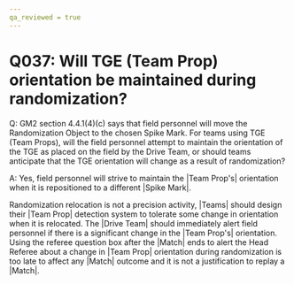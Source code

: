 ```yaml
---
qa_reviewed = true
---
```


# Q037: Will TGE (Team Prop) orientation be maintained during randomization?

Q: GM2 section 4.4.1(4)(c) says that field personnel will move the Randomization Object to the chosen Spike Mark.  For teams using TGE (Team Props), will the field personnel attempt to maintain the orientation of the TGE as placed on the field by the Drive Team, or should teams anticipate that the TGE orientation will change as a result of randomization?

A: Yes, field personnel will strive to maintain the |Team Prop's| orientation when it is repositioned to a different |Spike Mark|. 

Randomization relocation is not a precision activity, |Teams| should design their |Team Prop| detection system to tolerate some change in orientation when it is relocated. The |Drive Team| should immediately alert field personnel if there is a significant change in the |Team Prop's| orientation. Using the referee question box after the |Match| ends to alert the Head Referee about a change in |Team Prop| orientation during randomization is too late to affect any |Match| outcome and it is not a justification to replay a |Match|.
